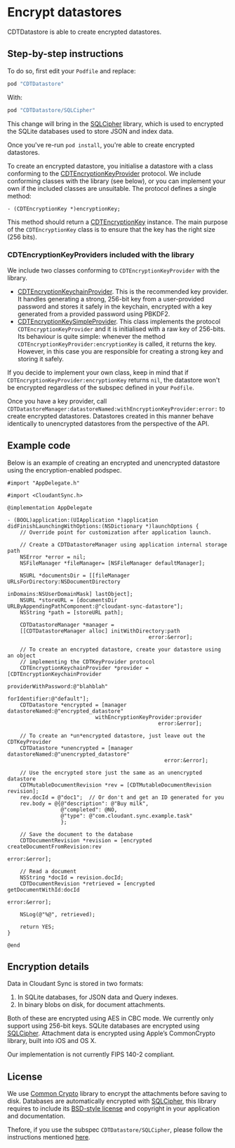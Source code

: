 # Encrypt datastores

CDTDatastore is able to create encrypted datastores. 

## Step-by-step instructions

To do so, first edit your `Podfile` and replace:

```ruby
pod "CDTDatastore"
```

With:

```ruby
pod "CDTDatastore/SQLCipher"
```

This change will bring in the [SQLCipher][sqlcipher] library, which is used
to encrypted the SQLite databases used to store JSON and index data.

Once you've re-run `pod install`, you're able to create encrypted datastores.

To create an encrypted datastore, you initialise a datastore with a class
conforming to the [CDTEncryptionKeyProvider][CDTEncryptionKeyProvider]
protocol. We include conforming classes with the library (see below), or you can
implement your own if the included classes are unsuitable. The protocol
defines a single method:

```objc
- (CDTEncryptionKey *)encryptionKey;
```

This method should return a [CDTEncryptionKey][CDTEncryptionKey] instance. The
main purpose of the `CDTEncryptionKey` class is to ensure that the key has the 
right size (256 bits).

### CDTEncryptionKeyProviders included with the library

We include two classes conforming to `CDTEncryptionKeyProvider` with the library.

* [CDTEncryptionKeychainProvider][CDTEncryptionKeychainProvider]. This is the
  recommended key provider. It handles generating a strong, 256-bit key from a 
  user-provided password and stores it safely in the keychain, encrypted with
  a key generated from a provided password using PBKDF2.
* [CDTEncryptionKeySimpleProvider][CDTEncryptionKeySimpleProvider]. This class
  implements the protocol `CDTEncryptionKeyProvider` and  it is initialised with a
  raw key of 256-bits. Its behaviour is quite simple: whenever
  the method `CDTEncryptionKeyProvider:encryptionKey` is called, it returns the
  key. However, in this case you are responsible for creating a strong key and
  storing it safely. 

If you decide to implement your own class, keep in mind that if
`CDTEncryptionKeyProvider:encryptionKey` returns `nil`, the datastore won't be
encrypted regardless of the subspec defined in your `Podfile`.

Once you have a key provider, call 
`CDTDatastoreManager:datastoreNamed:withEncryptionKeyProvider:error:` to create encrypted 
datastores. Datastores created in this manner behave identically to unencrypted
datastores from the perspective of the API.

## Example code

Below is an example of creating an encrypted and unencrypted datastore using the encryption-enabled
podspec.

```objc
#import "AppDelegate.h"

#import <CloudantSync.h>

@implementation AppDelegate

- (BOOL)application:(UIApplication *)application didFinishLaunchingWithOptions:(NSDictionary *)launchOptions {
    // Override point for customization after application launch.
    
    // Create a CDTDatastoreManager using application internal storage path
    NSError *error = nil;
    NSFileManager *fileManager= [NSFileManager defaultManager];
    
    NSURL *documentsDir = [[fileManager URLsForDirectory:NSDocumentDirectory
                                               inDomains:NSUserDomainMask] lastObject];
    NSURL *storeURL = [documentsDir URLByAppendingPathComponent:@"cloudant-sync-datastore"];
    NSString *path = [storeURL path];
    
    CDTDatastoreManager *manager =
    [[CDTDatastoreManager alloc] initWithDirectory:path
                                             error:&error];
    
    // To create an encrypted datastore, create your datastore using an object
    // implementing the CDTKeyProvider protocol
    CDTEncryptionKeychainProvider *provider = [CDTEncryptionKeychainProvider 
                                               providerWithPassword:@"blahblah" 
                                               forIdentifier:@"default"];
    CDTDatastore *encrypted = [manager datastoreNamed:@"encrypted_datastore"
                            withEncryptionKeyProvider:provider
                                                error:&error];
    
    // To create an *un*encrypted datastore, just leave out the CDTKeyProvider
    CDTDatastore *unencrypted = [manager datastoreNamed:@"unencrypted_datastore"
                                                  error:&error];
    
    // Use the encrypted store just the same as an unencrypted datastore
    CDTMutableDocumentRevision *rev = [CDTMutableDocumentRevision revision];
    rev.docId = @"doc1";  // Or don't and get an ID generated for you
    rev.body = @{@"description": @"Buy milk",
                 @"completed": @NO,
                 @"type": @"com.cloudant.sync.example.task"
                 };
    
    // Save the document to the database
    CDTDocumentRevision *revision = [encrypted createDocumentFromRevision:rev
                                                                    error:&error];
    
    // Read a document
    NSString *docId = revision.docId;
    CDTDocumentRevision *retrieved = [encrypted getDocumentWithId:docId
                                                            error:&error];
    
    NSLog(@"%@", retrieved);
    
    return YES;
}

@end
```

## Encryption details

Data in Cloudant Sync is stored in two formats:

1.	In SQLite databases, for JSON data and Query indexes.
2.	In binary blobs on disk, for document attachments.

Both of these are encrypted using AES in CBC mode. We currently only support 
using 256-bit keys. SQLite databases are encrypted using [SQLCipher][sqlcipher]. 
Attachment data is encrypted using Apple’s CommonCrypto library, built into iOS 
and OS X.

Our implementation is not currently FIPS 140-2 compliant.

## License

We use [Common Crypto][Common Crypto] library to encrypt the attachments before
saving to disk. Databases are automatically encrypted with
[SQLCipher][SQLCipher], this library requires to include its
[BSD-style license][BSD-style license] and copyright in your application and
documentation.

Thefore, if you use the subspec `CDTDatastore/SQLCipher`, please follow the
instructions mentioned [here](https://www.zetetic.net/sqlcipher/open-source/).

[SQLCipher]: https://www.zetetic.net/sqlcipher/
[Common Crypto]:https://developer.apple.com/library/mac/documentation/Darwin/Reference/ManPages/man3/Common%20Crypto.3cc.html
[BSD-style license]:https://www.zetetic.net/sqlcipher/license/
[CDTEncryptionKey]: ../Classes/common/Encryption/CDTEncryptionKey.h
[CDTEncryptionKeyProvider]: ../Classes/common/Encryption/CDTEncryptionKeyProvider.h
[CDTEncryptionKeychainProvider]: ../Classes/common/Encryption/Keychain/CDTEncryptionKeychainProvider.h
[CDTEncryptionKeySimpleProvider]: ../Classes/common/Encryption/CDTEncryptionKeySimpleProvider.h
[sqlcipher]: https://www.zetetic.net/sqlcipher/
